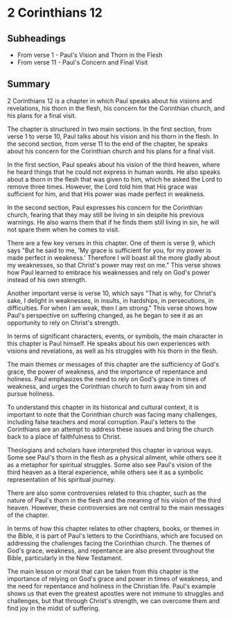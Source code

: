 # 2 Corinthians 12

## Subheadings

* From verse 1 - Paul's Vision and Thorn in the Flesh
* From verse 11 - Paul's Concern and Final Visit

## Summary

2 Corinthians 12 is a chapter in which Paul speaks about his visions and revelations, his thorn in the flesh, his concern for the Corinthian church, and his plans for a final visit. 

The chapter is structured in two main sections. In the first section, from verse 1 to verse 10, Paul talks about his vision and his thorn in the flesh. In the second section, from verse 11 to the end of the chapter, he speaks about his concern for the Corinthian church and his plans for a final visit. 

In the first section, Paul speaks about his vision of the third heaven, where he heard things that he could not express in human words. He also speaks about a thorn in the flesh that was given to him, which he asked the Lord to remove three times. However, the Lord told him that His grace was sufficient for him, and that His power was made perfect in weakness. 

In the second section, Paul expresses his concern for the Corinthian church, fearing that they may still be living in sin despite his previous warnings. He also warns them that if he finds them still living in sin, he will not spare them when he comes to visit. 

There are a few key verses in this chapter. One of them is verse 9, which says "But he said to me, 'My grace is sufficient for you, for my power is made perfect in weakness.' Therefore I will boast all the more gladly about my weaknesses, so that Christ's power may rest on me." This verse shows how Paul learned to embrace his weaknesses and rely on God's power instead of his own strength. 

Another important verse is verse 10, which says "That is why, for Christ's sake, I delight in weaknesses, in insults, in hardships, in persecutions, in difficulties. For when I am weak, then I am strong." This verse shows how Paul's perspective on suffering changed, as he began to see it as an opportunity to rely on Christ's strength. 

In terms of significant characters, events, or symbols, the main character in this chapter is Paul himself. He speaks about his own experiences with visions and revelations, as well as his struggles with his thorn in the flesh. 

The main themes or messages of this chapter are the sufficiency of God's grace, the power of weakness, and the importance of repentance and holiness. Paul emphasizes the need to rely on God's grace in times of weakness, and urges the Corinthian church to turn away from sin and pursue holiness. 

To understand this chapter in its historical and cultural context, it is important to note that the Corinthian church was facing many challenges, including false teachers and moral corruption. Paul's letters to the Corinthians are an attempt to address these issues and bring the church back to a place of faithfulness to Christ. 

Theologians and scholars have interpreted this chapter in various ways. Some see Paul's thorn in the flesh as a physical ailment, while others see it as a metaphor for spiritual struggles. Some also see Paul's vision of the third heaven as a literal experience, while others see it as a symbolic representation of his spiritual journey. 

There are also some controversies related to this chapter, such as the nature of Paul's thorn in the flesh and the meaning of his vision of the third heaven. However, these controversies are not central to the main messages of the chapter. 

In terms of how this chapter relates to other chapters, books, or themes in the Bible, it is part of Paul's letters to the Corinthians, which are focused on addressing the challenges facing the Corinthian church. The themes of God's grace, weakness, and repentance are also present throughout the Bible, particularly in the New Testament. 

The main lesson or moral that can be taken from this chapter is the importance of relying on God's grace and power in times of weakness, and the need for repentance and holiness in the Christian life. Paul's example shows us that even the greatest apostles were not immune to struggles and challenges, but that through Christ's strength, we can overcome them and find joy in the midst of suffering.